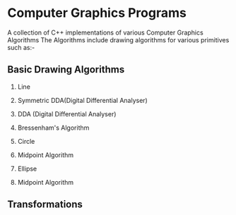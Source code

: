# Computer Graphics Programs

A collection of C++ implementations of various Computer Graphics Algorithms
The Algorithms include drawing algorithms for various primitives such as:-

## Basic Drawing Algorithms

1. Line
  1. Symmetric DDA(Digital Differential Analyser)
  2. DDA (Digital Differential Analyser)
  3. Bressenham's Algorithm

2. Circle
  1. Midpoint Algorithm

3. Ellipse
  1. Midpoint Algorithm

## Transformations
